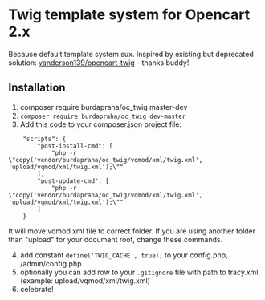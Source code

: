 # Twig template system for Opencart 2.x

Because default template system sux.
Inspired by existing but deprecated solution: [vanderson139/opencart-twig](vanderson139/opencart-twig) - thanks buddy!

## Installation

1. composer require burdapraha/oc_twig master-dev
2. `composer require burdapraha/oc_twig dev-master`
3. Add this code to your composer.json project file:

```
    "scripts": {
        "post-install-cmd": [
            "php -r \"copy('vendor/burdapraha/oc_twig/vqmod/xml/twig.xml', 'upload/vqmod/xml/twig.xml');\""
        ],
        "post-update-cmd": [
            "php -r \"copy('vendor/burdapraha/oc_twig/vqmod/xml/twig.xml', 'upload/vqmod/xml/twig.xml');\""
        ]
    } 
```
    
It will move vqmod xml file to correct folder. If you are using another folder than "upload" for your document root, change these commands.

4. add constant `define('TWIG_CACHE', true);` to your config.php, /admin/config.php
5. optionally you can add row to your `.gitignore` file with path to tracy.xml (example: upload/vqmod/xml/twig.xml)
6. celebrate!